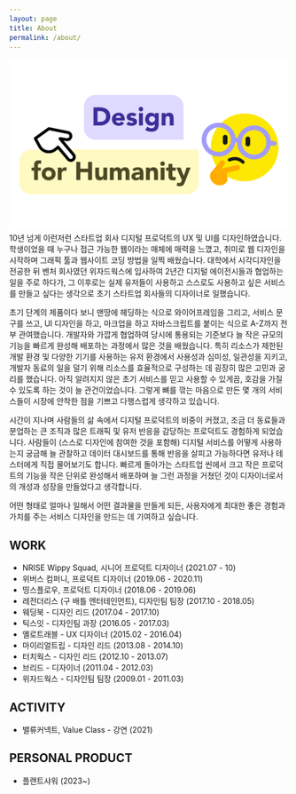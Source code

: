 ```yaml
---
layout: page
title: About
permalink: /about/
---
```


<img src = "/images/about.png" loading="lazy">
10년 넘게 이런저런 스타트업 회사 디지털 프로덕트의 UX 및 UI를 디자인하였습니다. 학생이었을 때 누구나 접근 가능한 웹이라는 매체에 매력을 느꼈고, 취미로 웹 디자인을 시작하며 그래픽 툴과 웹사이트 코딩 방법을 일찍 배웠습니다. 대학에서 시각디자인을 전공한 뒤 벤처 회사였던 위자드웍스에 입사하여 2년간 디지털 에이전시들과 협업하는 일을 주로 하다가, 그 이후로는 실제 유저들이 사용하고 스스로도 사용하고 싶은 서비스를 만들고 싶다는 생각으로 초기 스타트업 회사들의 디자이너로 일했습니다. 

초기 단계의 제품이다 보니 맨땅에 헤딩하는 식으로 와이어프레임을 그리고, 서비스 문구를 쓰고, UI 디자인을 하고, 마크업을 하고 자바스크립트를 붙이는 식으로 A-Z까지 전부 관여했습니다. 개발자와 가깝게 협업하여 당시에 통용되는 기준보다 늘 작은 규모의 기능을 빠르게 완성해 배포하는 과정에서 많은 것을 배웠습니다. 특히 리소스가 제한된 개발 환경 및 다양한 기기를 사용하는 유저 환경에서 사용성과 심미성, 일관성을 지키고, 개발자 동료의 일을 덜기 위해 리소스를 효율적으로 구성하는 데 굉장히 많은 고민과 궁리를 했습니다. 아직 알려지지 않은 초기 서비스를 믿고 사용할 수 있게끔, 호감을 가질 수 있도록 하는 것이 늘 관건이었습니다. 그렇게 뼈를 깎는 마음으로 만든 몇 개의 서비스들이 시장에 안착한 점을 기쁘고 다행스럽게 생각하고 있습니다.

시간이 지나며 사람들의 삶 속에서 디지털 프로덕트의 비중이 커졌고, 조금 더 동료들과 분업하는 큰 조직과 많은 트래픽 및 유저 반응을 감당하는 프로덕트도 경험하게 되었습니다. 사람들이 (스스로 디자인에 참여한 것을 포함해) 디지털 서비스를 어떻게 사용하는지 궁금해 늘 관찰하고 데이터 대시보드를 통해 반응을 살피고 가능하다면 유저나 테스터에게 직접 물어보기도 합니다. 빠르게 돌아가는 스타트업 씬에서 크고 작은 프로덕트의 기능을 작은 단위로 완성해서 배포하며 늘 그런 과정을 거쳤던 것이 디자이너로서의 개성과 성장을 만들었다고 생각합니다.

어떤 형태로 얼마나 일해서 어떤 결과물을 만들게 되든, 사용자에게 최대한 좋은 경험과 가치를 주는 서비스 디자인을 만드는 데 기여하고 싶습니다.

## WORK

* NRISE Wippy Squad, 시니어 프로덕트 디자이너 (2021.07 - 10)
* 위버스 컴퍼니, 프로덕트 디자이너 (2019.06 - 2020.11)
* 띵스플로우, 프로덕트 디자이너 (2018.06 - 2019.06)
* 레전더리스 (구 배틀 엔터테인먼트), 디자인팀 팀장 (2017.10 - 2018.05)
* 웨딩북 - 디자인 리드 (2017.04 - 2017.10)
* 틱스잇 - 디자인팀 과장 (2016.05 - 2017.03)
* 옐로트래블 - UX 디자이너 (2015.02 - 2016.04)
* 마이리얼트립 - 디자인 리드 (2013.08 - 2014.10)
* 터치웍스 - 디자인 리드 (2012.10 - 2013.07)
* 브리드 - 디자이너 (2011.04 - 2012.03)
* 위자드웍스 - 디자인팀 팀장 (2009.01 - 2011.03)

## ACTIVITY
* 밸류커넥트, Value Class - 강연 (2021)

## PERSONAL PRODUCT
* 플랜트샤워 (2023~)